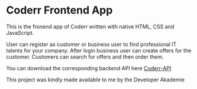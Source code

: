 # Coderr Frontend App
 This is the fronend app of Coderr written with native HTML, CSS and JavaScript.



 User can register as customer or business user to find professional IT talents for your company.
 After login business user can create offers for the customer.
 Customers can search for offers and then order them.
 

 
 You can download the corresponding backend API here
 [Coderr-API](https://github.com/RichardPeda/coderr-backend)

This project was kindly made available to me by the Developer Akademie
